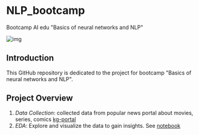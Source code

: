 # NLP_bootcamp
Bootcamp AI edu "Basics of neural networks and NLP"

![img](https://images.pexels.com/photos/17706646/pexels-photo-17706646.jpeg?auto=compress&cs=tinysrgb&w=1260&h=750&dpr=2)

## Introduction

This GitHub repository is dedicated to the project for bootcamp "Basics of neural networks and NLP".

## Project Overview
1. _Data Collection_: collected data from popular news portal about movies, series, comics [kg-portal](https://kg-portal.ru/)
2. _EDA_: Explore and visualize the data to gain insights. See [notebook](https://github.com/valfrank/NLP_bootcamp/blob/main/eda.ipynb)


